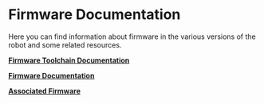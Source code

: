 # Firmware Documentation
Here you can find information about firmware in the various versions of the robot and some related resources.

[**Firmware Toolchain Documentation**](./fw_toolchain/index.md)

[**Firmware Documentation**](./firmware/firmware.md)

[**Associated Firmware**](./associated-firmware/associated-firmware.md)

